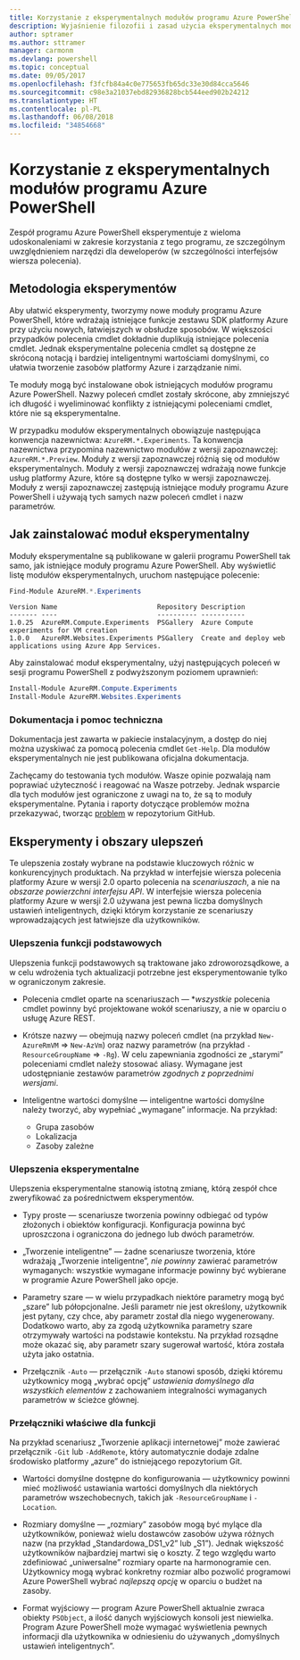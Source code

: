```yaml
---
title: Korzystanie z eksperymentalnych modułów programu Azure PowerShell
description: Wyjaśnienie filozofii i zasad użycia eksperymentalnych modułów programu Azure PowerShell.
author: sptramer
ms.author: sttramer
manager: carmonm
ms.devlang: powershell
ms.topic: conceptual
ms.date: 09/05/2017
ms.openlocfilehash: f3fcfb84a4c0e775653fb65dc33e30d84cca5646
ms.sourcegitcommit: c98e3a21037ebd82936828bcb544eed902b24212
ms.translationtype: HT
ms.contentlocale: pl-PL
ms.lasthandoff: 06/08/2018
ms.locfileid: "34854668"
---
```

# <a name="using-experimental-azure-powershell-modules"></a>Korzystanie z eksperymentalnych modułów programu Azure PowerShell

Zespół programu Azure PowerShell eksperymentuje z wieloma udoskonaleniami w zakresie korzystania z tego programu, ze szczególnym uwzględnieniem narzędzi dla deweloperów (w szczególności interfejsów wiersza polecenia).

## <a name="experimentation-methodology"></a>Metodologia eksperymentów

Aby ułatwić eksperymenty, tworzymy nowe moduły programu Azure PowerShell, które wdrażają istniejące funkcje zestawu SDK platformy Azure przy użyciu nowych, łatwiejszych w obsłudze sposobów. W większości przypadków polecenia cmdlet dokładnie duplikują istniejące polecenia cmdlet. Jednak eksperymentalne polecenia cmdlet są dostępne ze skróconą notacją i bardziej inteligentnymi wartościami domyślnymi, co ułatwia tworzenie zasobów platformy Azure i zarządzanie nimi.

Te moduły mogą być instalowane obok istniejących modułów programu Azure PowerShell. Nazwy poleceń cmdlet zostały skrócone, aby zmniejszyć ich długość i wyeliminować konflikty z istniejącymi poleceniami cmdlet, które nie są eksperymentalne.

W przypadku modułów eksperymentalnych obowiązuje następująca konwencja nazewnictwa: `AzureRM.*.Experiments`. Ta konwencja nazewnictwa przypomina nazewnictwo modułów z wersji zapoznawczej: `AzureRM.*.Preview`. Moduły z wersji zapoznawczej różnią się od modułów eksperymentalnych. Moduły z wersji zapoznawczej wdrażają nowe funkcje usług platformy Azure, które są dostępne tylko w wersji zapoznawczej. Moduły z wersji zapoznawczej zastępują istniejące moduły programu Azure PowerShell i używają tych samych nazw poleceń cmdlet i nazw parametrów.

## <a name="how-to-install-an-experimental-module"></a>Jak zainstalować moduł eksperymentalny

Moduły eksperymentalne są publikowane w galerii programu PowerShell tak samo, jak istniejące moduły programu Azure PowerShell. Aby wyświetlić listę modułów eksperymentalnych, uruchom następujące polecenie:

```powershell
Find-Module AzureRM.*.Experiments
```

```Output
Version Name                         Repository Description
------- ----                         ---------- -----------
1.0.25  AzureRM.Compute.Experiments  PSGallery  Azure Compute experiments for VM creation
1.0.0   AzureRM.Websites.Experiments PSGallery  Create and deploy web applications using Azure App Services.
```

Aby zainstalować moduł eksperymentalny, użyj następujących poleceń w sesji programu PowerShell z podwyższonym poziomem uprawnień:

```powershell
Install-Module AzureRM.Compute.Experiments
Install-Module AzureRM.Websites.Experiments
```

### <a name="documentation-and-support"></a>Dokumentacja i pomoc techniczna

Dokumentacja jest zawarta w pakiecie instalacyjnym, a dostęp do niej można uzyskiwać za pomocą polecenia cmdlet `Get-Help`. Dla modułów eksperymentalnych nie jest publikowana oficjalna dokumentacja.

Zachęcamy do testowania tych modułów. Wasze opinie pozwalają nam poprawiać użyteczność i reagować na Wasze potrzeby. Jednak wsparcie dla tych modułów jest ograniczone z uwagi na to, że są to moduły eksperymentalne. Pytania i raporty dotyczące problemów można przekazywać, tworząc [problem](https://github.com/Azure/azure-powershell/issues) w repozytorium GitHub.

## <a name="experiments-and-areas-of-improvement"></a>Eksperymenty i obszary ulepszeń

Te ulepszenia zostały wybrane na podstawie kluczowych różnic w konkurencyjnych produktach. Na przykład w interfejsie wiersza polecenia platformy Azure w wersji 2.0 oparto polecenia na _scenariuszach_, a nie na _obszarze powierzchni interfejsu API_.
W interfejsie wiersza polecenia platformy Azure w wersji 2.0 używana jest pewna liczba domyślnych ustawień inteligentnych, dzięki którym korzystanie ze scenariuszy wprowadzających jest łatwiejsze dla użytkowników.

### <a name="core-improvements"></a>Ulepszenia funkcji podstawowych

Ulepszenia funkcji podstawowych są traktowane jako zdroworozsądkowe, a w celu wdrożenia tych aktualizacji potrzebne jest eksperymentowanie tylko w ograniczonym zakresie.

- Polecenia cmdlet oparte na scenariuszach — **wszystkie* polecenia cmdlet powinny być projektowane wokół scenariuszy, a nie w oparciu o usługę Azure REST.

- Krótsze nazwy — obejmują nazwy poleceń cmdlet (na przykład `New-AzureRmVM` => `New-AzVm`) oraz nazwy parametrów (na przykład `-ResourceGroupName` => `-Rg`). W celu zapewniania zgodności ze „starymi” poleceniami cmdlet należy stosować aliasy. Wymagane jest udostępnianie zestawów parametrów _zgodnych z poprzednimi wersjami_.

- Inteligentne wartości domyślne — inteligentne wartości domyślne należy tworzyć, aby wypełniać „wymagane” informacje. Na przykład:
  - Grupa zasobów
  - Lokalizacja
  - Zasoby zależne

### <a name="experimental-improvements"></a>Ulepszenia eksperymentalne

Ulepszenia eksperymentalne stanowią istotną zmianę, którą zespół chce zweryfikować za pośrednictwem eksperymentów.

- Typy proste — scenariusze tworzenia powinny odbiegać od typów złożonych i obiektów konfiguracji. Konfiguracja powinna być uproszczona i ograniczona do jednego lub dwóch parametrów.

- „Tworzenie inteligentne” — żadne scenariusze tworzenia, które wdrażają „Tworzenie inteligentne”, _nie powinny_ zawierać parametrów wymaganych: wszystkie wymagane informacje powinny być wybierane w programie Azure PowerShell jako opcje.

- Parametry szare — w wielu przypadkach niektóre parametry mogą być „szare” lub półopcjonalne. Jeśli parametr nie jest określony, użytkownik jest pytany, czy chce, aby parametr został dla niego wygenerowany. Dodatkowo warto, aby za zgodą użytkownika parametry szare otrzymywały wartości na podstawie kontekstu.
  Na przykład rozsądne może okazać się, aby parametr szary sugerował wartość, która została użyta jako ostatnia.

- Przełącznik `-Auto` — przełącznik `-Auto` stanowi sposób, dzięki któremu użytkownicy mogą „wybrać opcję” _ustawienia domyślnego dla wszystkich elementów_ z zachowaniem integralności wymaganych parametrów w ścieżce głównej.

### <a name="feature-specific-switches"></a>Przełączniki właściwe dla funkcji

Na przykład scenariusz „Tworzenie aplikacji internetowej” może zawierać przełącznik `-Git` lub `-AddRemote`, który automatycznie dodaje zdalne środowisko platformy „azure” do istniejącego repozytorium Git.

- Wartości domyślne dostępne do konfigurowania — użytkownicy powinni mieć możliwość ustawiania wartości domyślnych dla niektórych parametrów wszechobecnych, takich jak `-ResourceGroupName` i `-Location`.

- Rozmiary domyślne — „rozmiary” zasobów mogą być mylące dla użytkowników, ponieważ wielu dostawców zasobów używa różnych nazw (na przykład „Standardowa\_DS1\_v2” lub „S1”). Jednak większość użytkowników najbardziej martwi się o koszty. Z tego względu warto zdefiniować „uniwersalne” rozmiary oparte na harmonogramie cen. Użytkownicy mogą wybrać konkretny rozmiar albo pozwolić programowi Azure PowerShell wybrać _najlepszą opcję_ w oparciu o budżet na zasoby.

- Format wyjściowy — program Azure PowerShell aktualnie zwraca obiekty `PSObject`, a ilość danych wyjściowych konsoli jest niewielka. Program Azure PowerShell może wymagać wyświetlenia pewnych informacji dla użytkownika w odniesieniu do używanych „domyślnych ustawień inteligentnych”.
